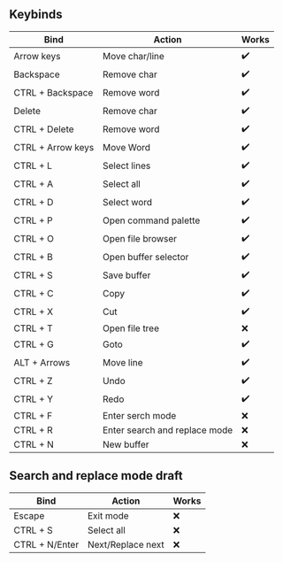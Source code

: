 ## Keybinds

| Bind              | Action                        | Works |
| ----------------- | ----------------------------- | ----- |
| Arrow keys        | Move char/line                | ✔️     |
| Backspace         | Remove char                   | ✔️     |
| CTRL + Backspace  | Remove word                   | ✔️     |
| Delete            | Remove char                   | ✔️     |
| CTRL + Delete     | Remove word                   | ✔️     |
| CTRL + Arrow keys | Move Word                     | ✔️     |
| CTRL + L          | Select lines                  | ✔️     |
| CTRL + A          | Select all                    | ✔️     |
| CTRL + D          | Select word                   | ✔️     |
| CTRL + P          | Open command palette          | ✔️     |
| CTRL + O          | Open file browser             | ✔️     |
| CTRL + B          | Open buffer selector          | ✔️     |
| CTRL + S          | Save buffer                   | ✔️     |
| CTRL + C          | Copy                          | ✔️     |
| CTRL + X          | Cut                           | ✔️     |
| CTRL + T          | Open file tree                | ❌     |
| CTRL + G          | Goto                          | ✔️     |
| ALT + Arrows      | Move line                     | ✔️     |
| CTRL + Z          | Undo                          | ✔️     |
| CTRL + Y          | Redo                          | ✔️     |
| CTRL + F          | Enter serch mode              | ❌     |
| CTRL + R          | Enter search and replace mode | ❌     |
| CTRL + N          | New buffer                    | ❌     |

## Search and replace mode draft
| Bind           | Action            | Works |
| -------------- | ----------------- | ----- |
| Escape         | Exit mode         | ❌     |
| CTRL + S       | Select all        | ❌     |
| CTRL + N/Enter | Next/Replace next | ❌     |

